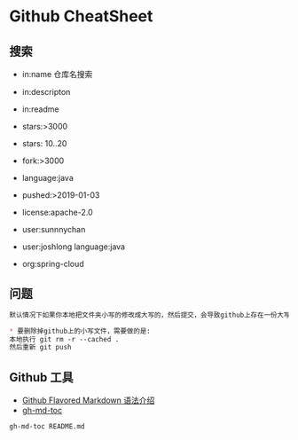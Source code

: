 # Github CheatSheet

## 搜索
* in:name 仓库名搜索
* in:descripton
* in:readme

* stars:>3000
* stars: 10..20
* fork:>3000

* language:java

* pushed:>2019-01-03
* license:apache-2.0

* user:sunnnychan
* user:joshlong language:java
* org:spring-cloud

## 问题
```md
默认情况下如果你本地把文件夹小写的修改成大写的，然后提交，会导致github上存在一份大写的和一份小写的文件夹。

* 要删除掉github上的小写文件，需要做的是:
本地执行 git rm -r --cached . 
然后重新 git push
```
## Github 工具
* [Github Flavored Markdown 语法介绍](https://github.com/guodongxiaren/README)
* [gh-md-toc](https://github.com/ekalinin/github-markdown-toc)
```sh 
gh-md-toc README.md  
```